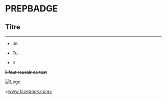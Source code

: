 # PREPBADGE

## Titre ##
-----------

+ Je
* Tu
+ Il

~~il faut reussir ce test~~

![Logo](https://facebookbrand.com/wp-content/themes/fb-branding/prj-fb-branding/assets/images/fb-art.png)

<www.facebook.com>